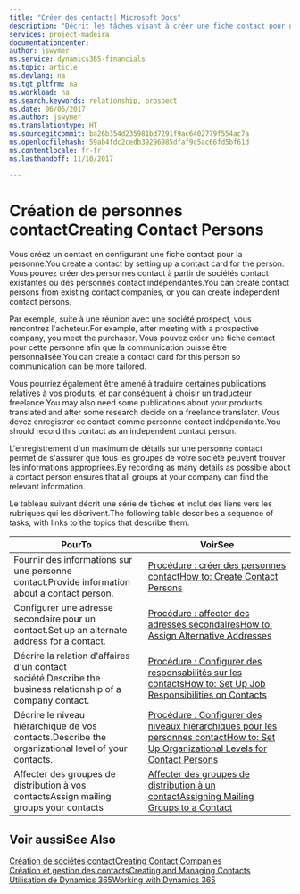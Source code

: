 ```yaml
---
title: "Créer des contacts| Microsoft Docs"
description: "Décrit les tâches visant à créer une fiche contact pour une personne, par exemple, un prospect ou un fournisseur, afin de définir les relations et personnaliser la communication."
services: project-madeira
documentationcenter: 
author: jswymer
ms.service: dynamics365-financials
ms.topic: article
ms.devlang: na
ms.tgt_pltfrm: na
ms.workload: na
ms.search.keywords: relationship, prospect
ms.date: 06/06/2017
ms.author: jswymer
ms.translationtype: HT
ms.sourcegitcommit: ba26b354d235981bd7291f9ac6402779f554ac7a
ms.openlocfilehash: 59ab4fdc2cedb39296985dfaf9c5ac66fd5bf61d
ms.contentlocale: fr-fr
ms.lasthandoff: 11/10/2017

---
```

# <a name="creating-contact-persons"></a><span data-ttu-id="52900-103">Création de personnes contact</span><span class="sxs-lookup"><span data-stu-id="52900-103">Creating Contact Persons</span></span>
<span data-ttu-id="52900-104">Vous créez un contact en configurant une fiche contact pour la personne.</span><span class="sxs-lookup"><span data-stu-id="52900-104">You create a contact by setting up a contact card for the person.</span></span> <span data-ttu-id="52900-105">Vous pouvez créer des personnes contact à partir de sociétés contact existantes ou des personnes contact indépendantes.</span><span class="sxs-lookup"><span data-stu-id="52900-105">You can create contact persons from existing contact companies, or you can create independent contact persons.</span></span>

<span data-ttu-id="52900-106">Par exemple, suite à une réunion avec une société prospect, vous rencontrez l'acheteur.</span><span class="sxs-lookup"><span data-stu-id="52900-106">For example, after meeting with a prospective company, you meet the purchaser.</span></span> <span data-ttu-id="52900-107">Vous pouvez créer une fiche contact pour cette personne afin que la communication puisse être personnalisée.</span><span class="sxs-lookup"><span data-stu-id="52900-107">You can create a contact card for this person so communication can be more tailored.</span></span>

<span data-ttu-id="52900-108">Vous pourriez également être amené à traduire certaines publications relatives à vos produits, et par conséquent à choisir un traducteur freelance.</span><span class="sxs-lookup"><span data-stu-id="52900-108">You may also need some publications about your products translated and after some research decide on a freelance translator.</span></span> <span data-ttu-id="52900-109">Vous devez enregistrer ce contact comme personne contact indépendante.</span><span class="sxs-lookup"><span data-stu-id="52900-109">You should record this contact as an independent contact person.</span></span>

<span data-ttu-id="52900-110">L'enregistrement d'un maximum de détails sur une personne contact permet de s'assurer que tous les groupes de votre société peuvent trouver les informations appropriées.</span><span class="sxs-lookup"><span data-stu-id="52900-110">By recording as many details as possible about a contact person ensures that all groups at your company can find the relevant information.</span></span>

<span data-ttu-id="52900-111">Le tableau suivant décrit une série de tâches et inclut des liens vers les rubriques qui les décrivent.</span><span class="sxs-lookup"><span data-stu-id="52900-111">The following table describes a sequence of tasks, with links to the topics that describe them.</span></span>

| <span data-ttu-id="52900-112">Pour</span><span class="sxs-lookup"><span data-stu-id="52900-112">To</span></span> | <span data-ttu-id="52900-113">Voir</span><span class="sxs-lookup"><span data-stu-id="52900-113">See</span></span> |
| --- | --- |
| <span data-ttu-id="52900-114">Fournir des informations sur une personne contact.</span><span class="sxs-lookup"><span data-stu-id="52900-114">Provide information about a contact person.</span></span> |[<span data-ttu-id="52900-115">Procédure : créer des personnes contact</span><span class="sxs-lookup"><span data-stu-id="52900-115">How to: Create Contact Persons</span></span>](marketing-how-create-contact-persons.md) |
| <span data-ttu-id="52900-116">Configurer une adresse secondaire pour un contact.</span><span class="sxs-lookup"><span data-stu-id="52900-116">Set up an alternate address for a contact.</span></span> |[<span data-ttu-id="52900-117">Procédure : affecter des adresses secondaires</span><span class="sxs-lookup"><span data-stu-id="52900-117">How to: Assign Alternative Addresses</span></span>](marketing-how-assign-alternate-address.md) |
| <span data-ttu-id="52900-118">Décrire la relation d'affaires d'un contact société.</span><span class="sxs-lookup"><span data-stu-id="52900-118">Describe the business relationship of a company contact.</span></span> |[<span data-ttu-id="52900-119">Procédure : Configurer des responsabilités sur les contacts</span><span class="sxs-lookup"><span data-stu-id="52900-119">How to: Set Up Job Responsibilities on Contacts</span></span>](marketing-job-responsibilities.md) |
| <span data-ttu-id="52900-120">Décrire le niveau hiérarchique de vos contacts.</span><span class="sxs-lookup"><span data-stu-id="52900-120">Describe the organizational level of your contacts.</span></span> |[<span data-ttu-id="52900-121">Procédure : Configurer des niveaux hiérarchiques pour les personnes contact</span><span class="sxs-lookup"><span data-stu-id="52900-121">How to: Set Up Organizational Levels for Contact Persons</span></span>](marketing-organizational-levels.md) |
| <span data-ttu-id="52900-122">Affecter des groupes de distribution à vos contacts</span><span class="sxs-lookup"><span data-stu-id="52900-122">Assign mailing groups your contacts</span></span> |[<span data-ttu-id="52900-123">Affecter des groupes de distribution à un contact</span><span class="sxs-lookup"><span data-stu-id="52900-123">Assigning Mailing Groups to a Contact</span></span>](marketing-mailing-groups.md) |

## <a name="see-also"></a><span data-ttu-id="52900-124">Voir aussi</span><span class="sxs-lookup"><span data-stu-id="52900-124">See Also</span></span>
[<span data-ttu-id="52900-125">Création de sociétés contact</span><span class="sxs-lookup"><span data-stu-id="52900-125">Creating Contact Companies</span></span>](marketing-create-contact-companies.md)  
[<span data-ttu-id="52900-126">Création et gestion des contacts</span><span class="sxs-lookup"><span data-stu-id="52900-126">Creating and Managing Contacts</span></span>]()  
[<span data-ttu-id="52900-127">Utilisation de Dynamics 365</span><span class="sxs-lookup"><span data-stu-id="52900-127">Working with Dynamics 365</span></span>](ui-work-product.md)

